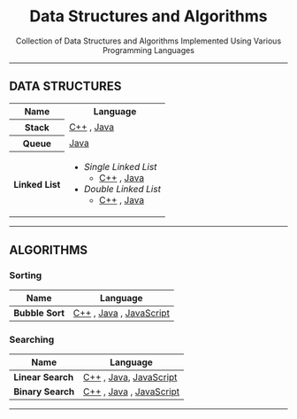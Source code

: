 <h1 align="center">Data Structures and Algorithms</h1>
<p align="center">Collection of Data Structures and Algorithms Implemented Using Various Programming Languages</p>

<hr />

<h2>DATA STRUCTURES</h2>

<table>
  <tr>
    <th>Name</th>
    <th>Language</th>
  </tr>
  <tr>
    <th>Stack</th>
    <td>
    <a href="./C++/Data%20Structures/Stack.cpp">C++</a> , 
      <a href="./Java/Data%20Structures/StackIMP.java">Java</a>
    </td>
  </tr>
  <tr>
    <th>Queue</th>
    <td>
      <a href="./Java/Data%20Structures/QueueIMP.java">Java</a>
    </td>
  </tr>
  <tr>
    <th>Linked List</th>
    <td>
      <ul>
        <li>
          <i>Single Linked List</i>
          <ul>
            <li>
            <a href="./C++/Data%20Structures/Linked%20List/Single_Linked_List.cpp">C++</a> , 
              <a href="./Java/Data%20Structures/Linked%20List/Single_Linked_List.java">Java</a>
            </li>
          </ul>
        </li>
        <li>
          <i>Double Linked List</i>
          <ul>
            <li>
            <a href="./C++/Data%20Structures/Linked%20List/Double_Linked_List.cpp">C++</a> , 
              <a href="./Java/Data%20Structures/Linked%20List/Double_Linked_List.java">Java</a>
            </li>
          </ul>
        </li>
      </ul>
    </td>
  </tr>
</table>

<hr />

<h2>ALGORITHMS</h2>

<h3>Sorting</h3>

| Name | Language |
| --- | --- |
| <b>Bubble Sort</b> | [C++](./C++/Algorithms/Sorting/Bubble_Sort.cpp) , [Java](./Java/Algorithms/Sorting/Bubble_Sort.java) , [JavaScript](./JavaScript/Algorithms/Sorting/Bubble_Sort.js) |

<h3>Searching</h3>

| Name | Language |
| --- | --- |
| <b>Linear Search</b> | [C++](./C++/Algorithms/Searching/Linear_Search.cpp) , [Java](./Java/Algorithms/Searching/Linear_Search.java), [JavaScript](./JavaScript/Algorithms/Searching/Linear_Search.js) |
| <b>Binary Search</b> | [C++](./C++/Algorithms/Searching/Binary_Search.cpp) , [Java](./Java/Algorithms/Searching/Binary_Search.java) , [JavaScript](./JavaScript/Algorithms/Searching/Binary_Search.js) |

<hr />
